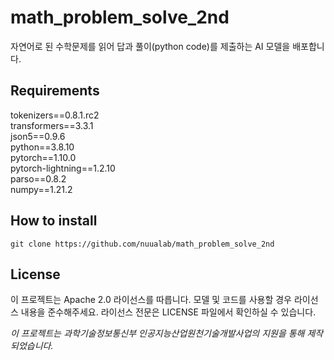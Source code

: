 # math_problem_solve_2nd
자연어로 된 수학문제를 읽어 답과 풀이(python code)를 제출하는 AI 모델을 배포합니다.

## Requirements
tokenizers==0.8.1.rc2   
transformers==3.3.1     
json5==0.9.6   
python==3.8.10   
pytorch==1.10.0   
pytorch-lightning==1.2.10   
parso==0.8.2   
numpy==1.21.2

## How to install

```
git clone https://github.com/nuualab/math_problem_solve_2nd
```

## License
이 프로젝트는 Apache 2.0 라이선스를 따릅니다. 모델 및 코드를 사용할 경우 라이선스 내용을 준수해주세요. 라이선스 전문은 LICENSE 파일에서 확인하실 수 있습니다.

*이 프로젝트는 과학기술정보통신부 인공지능산업원천기술개발사업의 지원을 통해 제작 되었습니다.*
